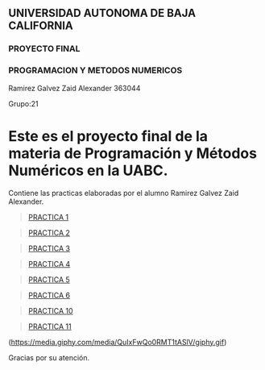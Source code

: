 ## UNIVERSIDAD AUTONOMA DE BAJA CALIFORNIA
### PROYECTO FINAL
### PROGRAMACION Y METODOS NUMERICOS

Ramirez Galvez Zaid Alexander
363044

Grupo:21


# Este es el proyecto final de la materia de Programación y Métodos Numéricos en la UABC.
Contiene las practicas elaboradas por el alumno Ramirez Galvez Zaid Alexander.

>[PRACTICA 1](https://github.com/zaid-ramirez/proyecto_pymn_grupo21/tree/main/PRACTICA1)

>[PRACTICA 2](https://github.com/zaid-ramirez/proyecto_pymn_grupo21/tree/main/PRACTICA%202)

>[PRACTICA 3](https://github.com/zaid-ramirez/proyecto_pymn_grupo21/tree/main/PRACTICA%203)

>[PRACTICA 4](https://github.com/zaid-ramirez/proyecto_pymn_grupo21/commit/00773f411a7ece829bfde4273f48e27fe8e56303)

>[PRACTICA 5](https://github.com/zaid-ramirez/proyecto_pymn_grupo21/commit/1f1c973ae230d06db8fb33798a3e9aab380043ce)

>[PRACTICA 6](https://github.com/zaid-ramirez/proyecto_pymn_grupo21/commit/6896530b0c3de04c002fd1ebbcc3756b7aa7b010)

>[PRACTICA 10](https://github.com/zaid-ramirez/proyecto_pymn_grupo21/tree/main/PRACTICA%2010)

>[PRACTICA 11](https://github.com/zaid-ramirez/proyecto_pymn_grupo21/tree/main/PRACTICA%2011)

(https://media.giphy.com/media/QuIxFwQo0RMT1tASlV/giphy.gif)

Gracias por su atención.


